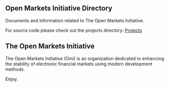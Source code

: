 ## Open Markets Initiative Directory

Documents and information related to The Open Markets Initiative.

For source code please check out the projects directory: [Projects](https://github.com/Open-Markets-Initiative/Directory/tree/master/Projects "Omi Github Projects")

## The Open Markets Initiative

The Open Markets Initiative (Omi) is an organization dedicated to 
enhancing the stability of electronic financial markets using modern 
development methods.

Enjoy.
